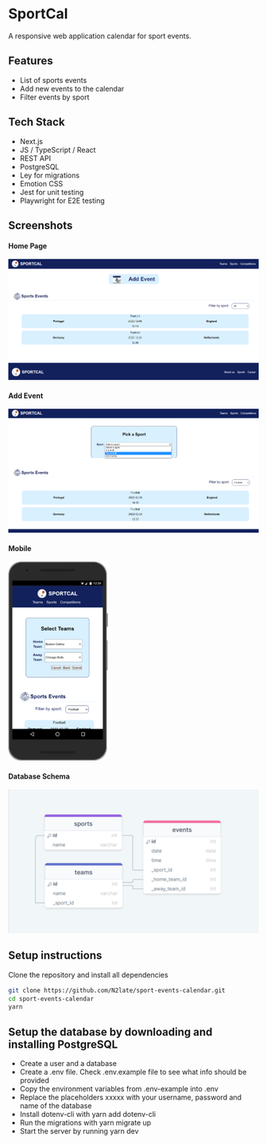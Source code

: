 # SportCal

A responsive web application calendar for sport events.

## Features

- List of sports events
- Add new events to the calendar
- Filter events by sport

## Tech Stack

- Next.js
- JS / TypeScript / React
- REST API
- PostgreSQL
- Ley for migrations
- Emotion CSS
- Jest for unit testing
- Playwright for E2E testing


## Screenshots

#### Home Page
![App Homepage](https://github.com/N2late/sport-events-calendar/blob/main/public/home_screenshot.png?raw=true)

#### Add Event
![App Add Event](https://github.com/N2late/sport-events-calendar/blob/main/public/addEvent_screenshot.png?raw=true)

#### Mobile
<img src="https://github.com/N2late/sport-events-calendar/blob/main/public/mobile_screenshot.png?raw=true" data-canonical-src="/N2late/sport-events-calendar/blob/main/public/mobile_screenshot.png?raw=true" width="200" height="400"/>

#### Database Schema

![Db Schema](https://github.com/N2late/sport-events-calendar/blob/main/public/database_schema.png?raw=true)

## Setup instructions

Clone the repository and install all dependencies

```bash
git clone https://github.com/N2late/sport-events-calendar.git
cd sport-events-calendar
yarn
```

## Setup the database by downloading and installing PostgreSQL

- Create a user and a database
- Create a .env file. Check .env.example file to see what info should be provided
- Copy the environment variables from .env-example into .env
- Replace the placeholders xxxxx with your username, password and name of the database
- Install dotenv-cli with yarn add dotenv-cli
- Run the migrations with yarn migrate up
- Start the server by running yarn dev








